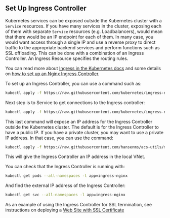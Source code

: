 Set Up Ingress Controller
-------------------------

Kubernetes services can be exposed outside the Kubernetes cluster with a `Service` resources. If you have many services in the cluster, exposing each of them with separate `Service` resources (e.g. Loadbalancers), would mean that there would be an IP endpoint for each of them. In many case, you would want access through a single IP and use a reverse proxy to direct traffic to the appropriate backend services and perform functions such as SSL offloading. This can be done with a combination of an Ingress Controller. An Ingress Resource specifies the routing rules. 

You can read more about [Ingress in the Kubernetes docs](https://kubernetes.io/docs/concepts/services-networking/ingress/) and some details on [how to set up an Nginx Ingress Controller](https://kubernetes.github.io/ingress-nginx/deploy/). 

To set up an Ingress Controller, you can use a command such as:

```bash
kubectl apply -f https://raw.githubusercontent.com/kubernetes/ingress-nginx/master/deploy/mandatory.yaml
```

Next step is to Service to get connections to the Ingress controller:

```bash
kubectl apply -f https://raw.githubusercontent.com/kubernetes/ingress-nginx/master/deploy/provider/cloud-generic.yaml
```

This last command will expose an IP address for the Ingress Controller outside the Kubernetes cluster. The default is for the Ingress Controller to have a public IP. If you have a private cluster, you may want to use a private IP address. In that case, you can use the command:

```bash
kubectl apply -f https://raw.githubusercontent.com/hansenms/acs-utils/master/manifests/ingress-loadbalancer-internal.yaml
``` 

This will give the Ingress Controller an IP address in the local VNet.

You can check that the Ingress Controller is running with:

```bash
kubectl get pods --all-namespaces -l app=ingress-nginx
```

And find the external IP address of the Ingress Controller:

```bash
kubectl get svc --all-namespaces -l app=ingress-nginx
```

As an example of using the Ingress Controller for SSL termination, see instructions on deploying a [Web Site with SSL Certificate](website-ssl-cert.md)